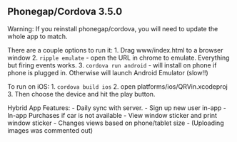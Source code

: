 ## Phonegap/Cordova 3.5.0 ##

Warning: If you reinstall phonegap/cordova, you will need to update the whole app to match.

There are a couple options to run it:
	1. Drag www/index.html to a browser window
	2. `ripple emulate` - open the URL in chrome to emulate. Everything but firing events works.
	3. `cordova run android` - will install on phone if phone is plugged in. Otherwise will launch Android Emulator (slow!!)

To run on iOS:
	1. `cordova build ios`
	2. open platforms/ios/QRVin.xcodeproj
	3. Then choose the device and hit the play button.

Hybrid App Features:
	- Daily sync with server.
	- Sign up new user in-app
	- In-app Purchases if car is not available
	- View window sticker and print window sticker
	- Changes views based on phone/tablet size
	- (Uploading images was commented out)

